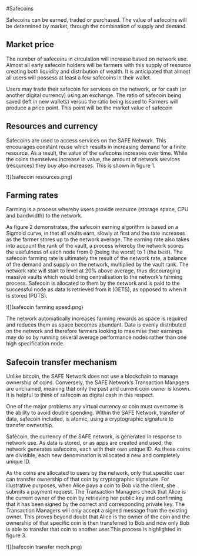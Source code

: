 #Safecoins

Safecoins can be earned, traded or purchased. The value of safecoins will be determined by market, through the combination of supply and demand. 

## Market price
The number of safecoins in circulation will increase based on network use. Almost all early safecoin holders will be farmers with this supply of resource creating both liquidity
and distribution of wealth. It is anticipated that almost all users will possess at least a few safecoins in their wallet. 

Users may trade their safecoin for services on the network, or for cash (or another digital currency) using an exchange.
The ratio of safecoin being saved (left in new wallets) versus the ratio being issued to Farmers will produce a price point. This point will be the market value of safecoin

## Resources and currency

Safecoins are used to access services on the SAFE Network. This encourages constant reuse which results in increasing demand for a finite resource. As a result, the value of the safecoins increases over time. While the coins themselves increase in value, the amount of network services (resources) they buy also increases. This is shown in figure 1.

![](safecoin resources.png)

## Farming rates 

Farming is a process whereby users provide resource
(storage space, CPU and bandwidth) to the network.

As figure 2 demonstrates, the safecoin earning algorithm is based on a Sigmoid curve,
in that all vaults earn, slowly at first and the rate
increases as the farmer stores up to the network
average. The earning rate also takes into account
the rank of the vault, a process whereby the network
scores the usefulness of each node from 0
(being the worst) to 1 (the best). The safecoin
farming rate is ultimately the result of the network
rate, a balance of the demand and supply
on the network, multiplied by the vault rank.
The network rate will start to level at 20% above
average, thus discouraging massive vaults which
would bring centralisation to the network’s farming
process. Safecoin is allocated to them by the
network and is paid to the successful node as
data is retrieved from it (GETS), as opposed to
when it is stored (PUTS).

![](safecoin farming speed.png)

The network automatically increases farming
rewards as space is required and reduces them
as space becomes abundant. Data is evenly distributed on the network and therefore farmers
looking to maximise their earnings may do so
by running several average performance nodes
rather than one high specification node.

## Safecoin transfer mechanism
Unlike bitcoin, the SAFE Network does not use
a blockchain to manage ownership of coins. Conversely,
the SAFE Network’s Transaction Managers
are unchained, meaning that only the past
and current coin owner is known. It is helpful to
think of safecoin as digital cash in this respect. 

One of the major problems any virtual currency
or coin must overcome is the ability
to avoid double spending. Within the SAFE
Network, transfer of data, safecoin included,
is atomic, using a cryptographic signature to
transfer ownership.

Safecoin, the currency of the SAFE network, is generated in response to network use. As data is stored, or as apps are created and used, the network generates safecoins, each with their own  unique ID. As these coins are divisible, each new denomination is allocated a new and completely unique ID.

As the coins are allocated to users by the network, only that specific user can transfer ownership of that coin by cryptographic signature. For illustrative purposes, when Alice pays a coin to Bob via the client, she submits a payment request. The Transaction Managers check that Alice is the current owner of the coin by retrieving her public key and confirming that it has been signed by the correct and corresponding private key. The Transaction Managers will only accept a signed message from the existing owner. This proves beyond doubt that Alice is the owner of the coin and the ownership of that specific coin is then transferred to Bob and now only Bob is able to transfer that coin to another user.This process is highlighted in figure 3.

![](safecoin transfer mech.png)



